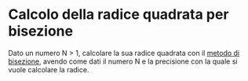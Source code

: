 # Calcolo della radice quadrata per bisezione

Dato un numero N > 1, calcolare la sua radice quadrata con il [metodo di bisezione](https://en.wikipedia.org/wiki/Bisection_method), avendo come dati il numero N e la precisione con la quale si vuole calcolare la radice.
